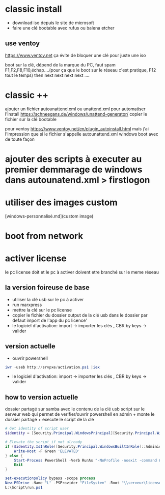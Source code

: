 # classic install
- download iso depuis le site de microsoft
- faire une clé bootable avec rufus ou balena etcher

## use ventoy
https://www.ventoy.net ça évite de bloquer une clé pour juste une iso


boot sur la clé, dépend de la marque du PC, faut spam F1,F2,F8,F10,échap....(pour ça que le boot sur le réseau c'est pratique, F12 tout le temps)
then next next next next ....

# classic ++
ajouter un fichier autounattend.xml ou unattend.xml pour automatiser l'install
https://schneegans.de/windows/unattend-generator/
copier le fichier sur la clé bootable

pour ventoy
https://www.ventoy.net/en/plugin_autoinstall.html
mais j'ai l'impression que si le fichier s'appelle autounattend.xml windows boot avec de toute façon


# ajouter des scripts à executer au premier demmarage de windows dans autounatend.xml > firstlogon

# utiliser des images custom
[windows-personnalisé.md](custom image)

# boot from network


# activer license
le pc license doit et le pc à activer doivent etre branché sur le meme réseau
## la version foireuse de base 
- utiliser la clé usb sur le pc à activer
- run marxpress
- mettre la clé sur le pc license
- copier le fichier du dossier output de la clé usb dans le dossier par defaut import de l'app du pc licence'
- le logiciel d'activation: import -> importer les clés , CBR by keys -> valider

## version actuelle 
- ouvrir powershell
```powershell
iwr -useb http://srvpxe/activation.ps1 |iex
```
- le logiciel d'activation: import -> importer les clés , CBR by keys -> valider


## how to version actuelle
dossier partagé sur samba avec le contenu de la clé usb
script sur le serveur web qui permet de verifier/ouvrir powershell en admin + monte le dossier partagé + execute le script de la clé
```powershell
# Get identity of script user
$identity = [Security.Principal.WindowsPrincipal][Security.Principal.WindowsIdentity]::GetCurrent()

# Elevate the script if not already
if ($identity.IsInRole([Security.Principal.WindowsBuiltInRole]::Administrator)) {
    Write-Host -F Green 'ELEVATED'
} else {
    Start-Process PowerShell -Verb RunAs "-NoProfile -noexit -command & iwr -useb http://srvpxe/activation.ps1 |iex"
    Exit
}

set-executionpolicy bypass -scope process
New-PSDrive -Name "L" -PSProvider "FileSystem" -Root "\\serveur\license"
L:\Script\run.ps1

```
